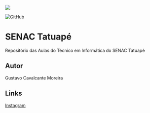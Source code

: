 ![](https://github.com/moreiragustavo/senactatuape/blob/main/gitihub.gif)

![GitHub](https://img.shields.io/github/license/moreiragustavo/git-e-github)
# SENAC Tatuapé
Repositório das Aulas do Técnico em Informática do SENAC Tatuapé
## Autor 
Gustavo Cavalcante Moreira
## Links
[Instagram](https://www.instagram.com/gustasz._/)
